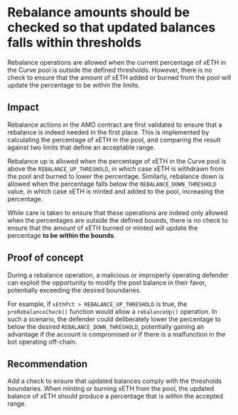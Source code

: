 # Rebalance amounts should be checked so that updated balances falls within thresholds

Rebalance operations are allowed when the current percentage of xETH in the Curve pool is outside the defined thresholds. However, there is no check to ensure that the amount of xETH added or burned from the pool will update the percentage to be within the limits.

## Impact

Rebalance actions in the AMO contract are first validated to ensure that a rebalance is indeed needed in the first place. This is implemented by calculating the percentage of xETH in the pool, and comparing the result against two limits that define an acceptable range.

Rebalance up is allowed when the percentage of xETH in the Curve pool is above the `REBALANCE_UP_THRESHOLD`, in which case xETH is withdrawn from the pool and burned to lower the percentage. Similarly, rebalance down is allowed when the percentage falls below the `REBALANCE_DOWN_THRESHOLD` value, in which case xETH is minted and added to the pool, increasing the percentage.

While care is taken to ensure that these operations are indeed only allowed when the percentages are outside the defined bounds, there is no check to ensure that the amount of xETH burned or minted will update the percentage **to be within the bounds**.

## Proof of concept

During a rebalance operation, a malicious or improperly operating defender can exploit the opportunity to modify the pool balance in their favor, potentially exceeding the desired boundaries.

For example, if `xEthPct > REBALANCE_UP_THRESHOLD` is true, the `preRebalanceCheck()` function would allow a `rebalanceUp()` operation. In such a scenario, the defender could deliberately lower the percentage to below the desired `REBALANCE_DOWN_THRESHOLD`, potentially gaining an advantage if the account is compromised or if there is a malfunction in the bot operating off-chain.

## Recommendation

Add a check to ensure that updated balances comply with the thresholds boundaries. When minting or burning xETH from the pool, the updated balance of xETH should produce a percentage that is within the accepted range.
